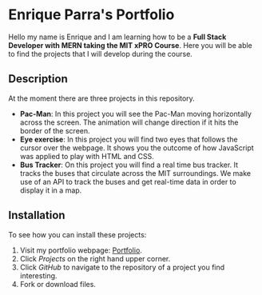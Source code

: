 # Enrique Parra's Portfolio

Hello my name is Enrique and I am learning how to be a **Full Stack Developer with MERN taking the MIT xPRO Course**. Here you will be able to find the projects that I will develop during the course.

## Description

At the moment there are three projects in this repository.
- **Pac-Man**: In this project you will see the Pac-Man moving horizontally across the screen. The animation will change direction if it hits the border of the screen.
- **Eye exercise**: In this project you will find two eyes that follows the cursor over the webpage. It shows you the outcome of how JavaScript was applied to play with HTML and CSS.
- **Bus Tracker**: On this project you will find a real time bus tracker. It tracks the buses that circulate across the MIT surroundings. We make use of an API to track the buses and get real-time data in order to display it in a map.
## Installation

To see how you can install these projects:
1. Visit my portfolio webpage: <a href="https://enriqueparra33.github.io">Portfolio</a>.
2. Click *Projects* on the right hand upper corner.
3. Click *GitHub* to navigate to the repository of a project you find interesting.
4. Fork or download files.





